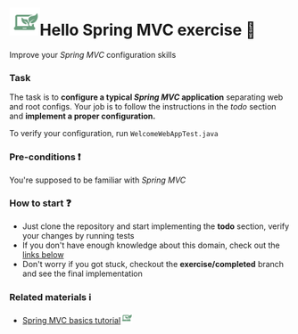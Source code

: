 # <img src="https://raw.githubusercontent.com/bobocode-projects/resources/master/image/logo_transparent_background.png" height=50/>Hello Spring MVC exercise :muscle:
Improve your *Spring MVC* configuration skills
### Task
The task is to **configure a typical *Spring MVC* application** separating web and root configs. Your job is to follow 
the instructions in the *todo* section and **implement a proper configuration.**  

To verify your configuration, run `WelcomeWebAppTest.java`

 
### Pre-conditions :heavy_exclamation_mark:
You're supposed to be familiar with *Spring MVC*

### How to start :question:
* Just clone the repository and start implementing the **todo** section, verify your changes by running tests
* If you don't have enough knowledge about this domain, check out the [links below](#related-materials-information_source)
* Don't worry if you got stuck, checkout the **exercise/completed** branch and see the final implementation
 
### Related materials :information_source:
 * [Spring MVC basics tutorial](https://github.com/boy4uck/spring-framework-tutorial/tree/master/spring-framework-mvc-basics)<img src="https://raw.githubusercontent.com/bobocode-projects/resources/master/image/logo_transparent_background.png" height=20/>

